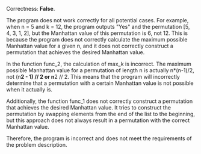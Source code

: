 Correctness: **False**.

The program does not work correctly for all potential cases. For example, when n = 5 and k = 12, the program outputs "Yes" and the permutation [5, 4, 3, 1, 2], but the Manhattan value of this permutation is 6, not 12. This is because the program does not correctly calculate the maximum possible Manhattan value for a given n, and it does not correctly construct a permutation that achieves the desired Manhattan value.

In the function func_2, the calculation of max_k is incorrect. The maximum possible Manhattan value for a permutation of length n is actually n*(n-1)/2, not (n**2 - 1) // 2 or n**2 // 2. This means that the program will incorrectly determine that a permutation with a certain Manhattan value is not possible when it actually is.

Additionally, the function func_1 does not correctly construct a permutation that achieves the desired Manhattan value. It tries to construct the permutation by swapping elements from the end of the list to the beginning, but this approach does not always result in a permutation with the correct Manhattan value.

Therefore, the program is incorrect and does not meet the requirements of the problem description.